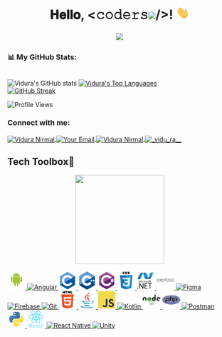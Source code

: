 <h1 align="center">
  𝐇𝐞𝐥𝐥𝐨, <𝚌𝚘𝚍𝚎𝚛𝚜<img src="https://github.com/TheDudeThatCode/TheDudeThatCode/blob/master/Assets/Earth.gif" width="24px">/>!
  <img src="https://raw.githubusercontent.com/ABSphreak/ABSphreak/master/gifs/Hi.gif" width="30px">
</h1>

<h3 align="center">
  <img src="https://readme-typing-svg.herokuapp.com?color=%23F7F7F7&size=21&center=true&vCenter=true&width=650&height=100&lines=A+Student+%F0%9F%91%A8%F0%9F%8F%BB%E2%80%8D%F0%9F%8E%93+and+a+Programming+Enthusiast+%F0%9F%91%A9%E2%80%8D%F0%9F%92%BB+from+Sri+Lanka">
</h3>

<div align="left" width="50%">
  <h3>📊 My GitHub Stats:</h3>
  <br/>
  <img src="https://github-readme-stats.vercel.app/api?username=KalpaVidusha&show_icons=true&theme=radical" alt="Vidura's GitHub stats">
  <a href="https://github.com/SubhamRaoniar28/github-readme-stats">
    <img src="https://github-readme-stats.vercel.app/api/top-langs/?username=KalpaVidusha&langs_count=8&count_private=true&layout=compact&theme=react&hide_border=true&bg_color=0D1117" alt="Vidura's Top Languages">
  </a>
  <br/>
  <a href="https://git.io/streak-stats">
    <img src="https://github-readme-streak-stats.herokuapp.com?user=KalpaVidusha&theme=radical&hide_border=true&date_format=M%20j%5B%2C%20Y%5D" alt="GitHub Streak">
  </a>
  <br/>
  <p align="left">
    <img src="https://komarev.com/ghpvc/?username=KalpaVidusha&label=Profile%20views&color=0e75b6&style=flat" alt="Profile Views">
  </p>
</div>

<h3 align="left">Connect with me:</h3>
<p align="left">
<a href="https://linkedin.com/in/kalpa-vidusha-b05007334" target="_blank">
  <img align="center" src="https://raw.githubusercontent.com/rahuldkjain/github-profile-readme-generator/master/src/images/icons/Social/linked-in-alt.svg" alt="Vidura Nirmal" height="30" width="40" />
</a>
  <a href="mailto:kalpa.vidusha@gmail.com" target="blank">
  <img align="center" src="https://cdn-icons-png.flaticon.com/512/732/732200.png" alt="Your Email" height="40" width="30" />
</a>

<a href="https://fb.com/kalpavidusha.pathirana" target="blank">
  <img align="center" src="https://raw.githubusercontent.com/rahuldkjain/github-profile-readme-generator/master/src/images/icons/Social/facebook.svg" alt="Vidura Nirmal" height="30" width="40" />
</a>
<a href="https://instagram.com/kalpa_vidusha" target="blank">
  <img align="center" src="https://raw.githubusercontent.com/rahuldkjain/github-profile-readme-generator/master/src/images/icons/Social/instagram.svg" alt="_vidu_ra__" height="30" width="40" />
</a>
</p>

<h2>Tech Toolbox🧰</h2>
<p align="center">
  <img src="https://media.giphy.com/media/TEnXkcsHrP4YedChhA/giphy.gif" width="200" height="200" frameborder="0" allowfullscreen>
</p>

<p align="left">
  <a href="https://developer.android.com" target="_blank" rel="noreferrer">
    <img src="https://raw.githubusercontent.com/devicons/devicon/master/icons/android/android-original-wordmark.svg" alt="Android" width="40" height="40">
  </a>
  <a href="https://angular.io" target="_blank" rel="noreferrer">
    <img src="https://angular.io/assets/images/logos/angular/angular.svg" alt="Angular" width="40" height="40">
  </a>
  <a href="https://www.cprogramming.com/" target="_blank" rel="noreferrer">
    <img src="https://raw.githubusercontent.com/devicons/devicon/master/icons/c/c-original.svg" alt="C" width="40" height="40">
  </a>
  <a href="https://www.w3schools.com/cpp/" target="_blank" rel="noreferrer">
    <img src="https://raw.githubusercontent.com/devicons/devicon/master/icons/cplusplus/cplusplus-original.svg" alt="C++" width="40" height="40">
  </a>
  <a href="https://www.w3schools.com/cs/" target="_blank" rel="noreferrer">
    <img src="https://raw.githubusercontent.com/devicons/devicon/master/icons/csharp/csharp-original.svg" alt="C#" width="40" height="40">
  </a>
  <a href="https://www.w3schools.com/css/" target="_blank" rel="noreferrer">
    <img src="https://raw.githubusercontent.com/devicons/devicon/master/icons/css3/css3-original-wordmark.svg" alt="CSS" width="40" height="40">
  </a>
  <a href="https://dotnet.microsoft.com/" target="_blank" rel="noreferrer">
    <img src="https://raw.githubusercontent.com/devicons/devicon/master/icons/dot-net/dot-net-original-wordmark.svg" alt=".NET" width="40" height="40">
  </a>
  <a href="https://expressjs.com" target="_blank" rel="noreferrer">
    <img src="https://raw.githubusercontent.com/devicons/devicon/master/icons/express/express-original-wordmark.svg" alt="Express" width="40" height="40">
  </a>
  <a href="https://www.figma.com/" target="_blank" rel="noreferrer">
    <img src="https://www.vectorlogo.zone/logos/figma/figma-icon.svg" alt="Figma" width="40" height="40">
  </a>
  <a href="https://firebase.google.com/" target="_blank" rel="noreferrer">
    <img src="https://www.vectorlogo.zone/logos/firebase/firebase-icon.svg" alt="Firebase" width="40" height="40">
  </a>
  <a href="https://git-scm.com/" target="_blank" rel="noreferrer">
    <img src="https://www.vectorlogo.zone/logos/git-scm/git-scm-icon.svg" alt="Git" width="40" height="40">
  </a>
  <a href="https://www.w3.org/html/" target="_blank" rel="noreferrer">
    <img src="https://raw.githubusercontent.com/devicons/devicon/master/icons/html5/html5-original-wordmark.svg" alt="HTML" width="40" height="40">
  </a>
  <a href="https://www.java.com" target="_blank" rel="noreferrer">
    <img src="https://raw.githubusercontent.com/devicons/devicon/master/icons/java/java-original.svg" alt="Java" width="40" height="40">
  </a>
  <a href="https://developer.mozilla.org/en-US/docs/Web/JavaScript" target="_blank" rel="noreferrer">
    <img src="https://raw.githubusercontent.com/devicons/devicon/master/icons/javascript/javascript-original.svg" alt="JavaScript" width="40" height="40">
  </a>
  <a href="https://kotlinlang.org" target="_blank" rel="noreferrer">
    <img src="https://www.vectorlogo.zone/logos/kotlinlang/kotlinlang-icon.svg" alt="Kotlin" width="40" height="40">
  </a>
  <a href="https://nodejs.org" target="_blank" rel="noreferrer">
    <img src="https://raw.githubusercontent.com/devicons/devicon/master/icons/nodejs/nodejs-original-wordmark.svg" alt="Node.js" width="40" height="40">
  </a>
  <a href="https://www.php.net" target="_blank" rel="noreferrer">
    <img src="https://raw.githubusercontent.com/devicons/devicon/master/icons/php/php-original.svg" alt="PHP" width="40" height="40">
  </a>
  <a href="https://postman.com" target="_blank" rel="noreferrer">
    <img src="https://www.vectorlogo.zone/logos/getpostman/getpostman-icon.svg" alt="Postman" width="40" height="40">
  </a>
  <a href="https://www.python.org" target="_blank" rel="noreferrer">
    <img src="https://raw.githubusercontent.com/devicons/devicon/master/icons/python/python-original.svg" alt="Python" width="40" height="40">
  </a>
  <a href="https://reactjs.org/" target="_blank" rel="noreferrer">
    <img src="https://raw.githubusercontent.com/devicons/devicon/master/icons/react/react-original-wordmark.svg" alt="React" width="40" height="40">
  </a>
  <a href="https://reactnative.dev/" target="_blank" rel="noreferrer">
    <img src="https://reactnative.dev/img/header_logo.svg" alt="React Native" width="40" height="40">
  </a>
  <a href="https://unity.com/" target="_blank" rel="noreferrer">
    <img src="https://www.vectorlogo.zone/logos/unity3d/unity3d-icon.svg" alt="Unity" width="40" height="40">
  </a>
</p>
